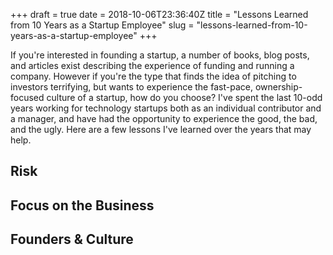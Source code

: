 +++ 
draft = true
date = 2018-10-06T23:36:40Z
title = "Lessons Learned from 10 Years as a Startup Employee"
slug = "lessons-learned-from-10-years-as-a-startup-employee" 
+++

If you're interested in founding a startup, a number of books, blog posts, and articles exist describing the
experience of funding and running a company. However if you're the type that finds the idea of pitching to 
investors terrifying, but wants to experience the fast-pace, ownership-focused culture of a startup, how do 
you choose? I've spent the last 10-odd years working for technology startups both as an individual contributor
and a manager, and have had the opportunity to experience the good, the bad, and the ugly. Here are a few lessons
I've learned over the years that may help.

## Risk

## Focus on the Business

## Founders & Culture


 


